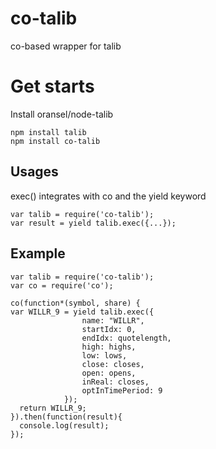 # co-talib
co-based wrapper for talib

# Get starts
Install oransel/node-talib
```
npm install talib
npm install co-talib
```

## Usages
  exec() integrates with co and the yield keyword
```
var talib = require('co-talib');
var result = yield talib.exec({...});
```

## Example
```
var talib = require('co-talib');
var co = require('co');

co(function*(symbol, share) {
var WILLR_9 = yield talib.exec({
                name: "WILLR",
                startIdx: 0,
                endIdx: quotelength,
                high: highs,
                low: lows,
                close: closes,
                open: opens,
                inReal: closes,
                optInTimePeriod: 9
            });
  return WILLR_9;          
}).then(function(result){
  console.log(result);
});
```
